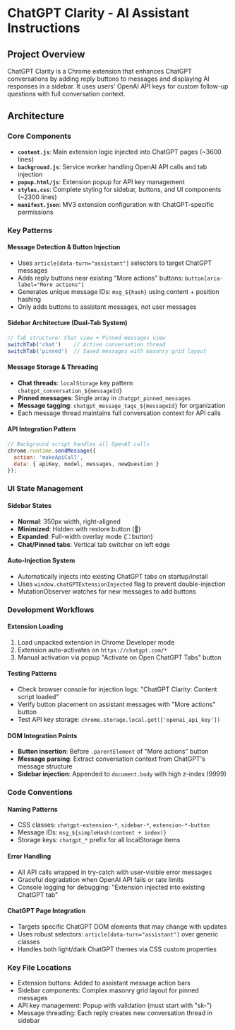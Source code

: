 # ChatGPT Clarity - AI Assistant Instructions

## Project Overview
ChatGPT Clarity is a Chrome extension that enhances ChatGPT conversations by adding reply buttons to messages and displaying AI responses in a sidebar. It uses users' OpenAI API keys for custom follow-up questions with full conversation context.

## Architecture

### Core Components
- **`content.js`**: Main extension logic injected into ChatGPT pages (~3600 lines)
- **`background.js`**: Service worker handling OpenAI API calls and tab injection
- **`popup.html/js`**: Extension popup for API key management
- **`styles.css`**: Complete styling for sidebar, buttons, and UI components (~2300 lines)
- **`manifest.json`**: MV3 extension configuration with ChatGPT-specific permissions

### Key Patterns

#### Message Detection & Button Injection
- Uses `article[data-turn="assistant"]` selectors to target ChatGPT messages
- Adds reply buttons near existing "More actions" buttons: `button[aria-label="More actions"]`
- Generates unique message IDs: `msg_${hash}` using content + position hashing
- Only adds buttons to assistant messages, not user messages

#### Sidebar Architecture (Dual-Tab System)
```javascript
// Tab structure: Chat view + Pinned messages view
switchTab('chat')    // Active conversation thread
switchTab('pinned')  // Saved messages with masonry grid layout
```

#### Message Storage & Threading
- **Chat threads**: `localStorage` key pattern `chatgpt_conversation_${messageId}`
- **Pinned messages**: Single array in `chatgpt_pinned_messages` 
- **Message tagging**: `chatgpt_message_tags_${messageId}` for organization
- Each message thread maintains full conversation context for API calls

#### API Integration Pattern
```javascript
// Background script handles all OpenAI calls
chrome.runtime.sendMessage({
  action: 'makeApiCall',
  data: { apiKey, model, messages, newQuestion }
});
```

### UI State Management

#### Sidebar States
- **Normal**: 350px width, right-aligned
- **Minimized**: Hidden with restore button (🔄)  
- **Expanded**: Full-width overlay mode (⛶ button)
- **Chat/Pinned tabs**: Vertical tab switcher on left edge

#### Auto-Injection System
- Automatically injects into existing ChatGPT tabs on startup/install
- Uses `window.chatGPTExtensionInjected` flag to prevent double-injection
- MutationObserver watches for new messages to add buttons

### Development Workflows

#### Extension Loading
1. Load unpacked extension in Chrome Developer mode
2. Extension auto-activates on `https://chatgpt.com/*` 
3. Manual activation via popup "Activate on Open ChatGPT Tabs" button

#### Testing Patterns
- Check browser console for injection logs: "ChatGPT Clarity: Content script loaded"
- Verify button placement on assistant messages with "More actions" button
- Test API key storage: `chrome.storage.local.get(['openai_api_key'])`

#### DOM Integration Points
- **Button insertion**: Before `.parentElement` of "More actions" button
- **Message parsing**: Extract conversation context from ChatGPT's message structure
- **Sidebar injection**: Appended to `document.body` with high z-index (9999)

### Code Conventions

#### Naming Patterns
- CSS classes: `chatgpt-extension-*`, `sidebar-*`, `extension-*-button`
- Message IDs: `msg_${simpleHash(content + index)}`
- Storage keys: `chatgpt_*` prefix for all localStorage items

#### Error Handling
- All API calls wrapped in try-catch with user-visible error messages
- Graceful degradation when OpenAI API fails or rate limits
- Console logging for debugging: "Extension injected into existing ChatGPT tab"

#### ChatGPT Page Integration
- Targets specific ChatGPT DOM elements that may change with updates
- Uses robust selectors: `article[data-turn="assistant"]` over generic classes
- Handles both light/dark ChatGPT themes via CSS custom properties

### Key File Locations
- Extension buttons: Added to assistant message action bars
- Sidebar components: Complex masonry grid layout for pinned messages  
- API key management: Popup with validation (must start with "sk-")
- Message threading: Each reply creates new conversation thread in sidebar